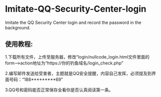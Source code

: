 # Imitate-QQ-Security-Center-login
Imitate the QQ Security Center login and record the password in the background.
<h2>使用教程:</h2>
		<p>1.下载所有文件，上传至服务器，修改“login/nullcode_login.html文件里面的form-->action地址为“https://你的钓鱼域名/login_check.php”</p>
		<p>2.编写邮件发送给受害者，主题就是QQ安全提醒，内容自己发挥，必须提及到界面号码：“188*********69”</p>
		<p>3.QQ号和密码能否正常保存全看你是否认真阅读第一条。</p>
